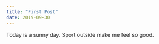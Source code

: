 ```yaml
---
title: "First Post"
date: 2019-09-30
---
```

Today is a sunny day. Sport outside make me feel so good.
